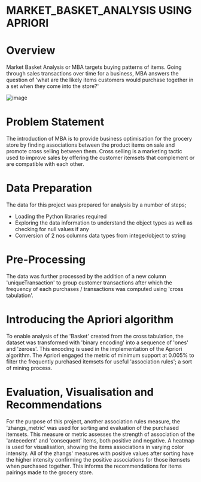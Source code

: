 # MARKET_BASKET_ANALYSIS USING APRIORI

# Overview
Market Basket Analysis or MBA targets buying patterns of items. Going through sales transactions over time for a business, MBA answers the question of 'what are the likely items customers would purchase together in a set when they come into the store?'

![image](https://github.com/Christiana286/Market_Basket_Analysis/assets/139984557/b42474d5-2500-44aa-8a88-effe83121c3c)

# Problem Statement
The introduction of MBA is to provide business optimisation for the grocery store by finding associations between the product items on sale and promote cross selling between them. Cross selling is a marketing tactic used to improve sales by offering the customer itemsets that complement or are compatible with each other.

# Data Preparation
The data for this project was prepared for analysis by a number of steps;
- Loading the Python libraries required
- Exploring the data information to understand the object types as well as checking for null values if any
- Conversion of 2 nos columns data types from integer/object to string

# Pre-Processing
The data was further processed by the addition of a new column 'uniqueTransaction' to group customer transactions after which the frequency of each purchases / transactions was computed using 'cross tabulation'.

# Introducing the Apriori algorithm
To enable analysis of the 'Basket' created from the cross tabulation, the dataset was transformed with 'binary encoding' into a sequence of 'ones' and 'zeroes'. This encoding is used in the implementation of the Apriori algorithm. The Apriori engaged the metric of minimum support at 0.005% to filter the frequently purchased itemsets for useful 'association rules'; a sort of mining process.

# Evaluation, Visualisation and Recommendations
For the purpose of this project, another association rules measure, the 'zhangs_metric' was used for sorting and evaluation of the purchased itemsets. This measure or metric assesses the strength of association of the 'antecedent' and 'consequent' items, both positive and negative.
A heatmap is used for visualisation, showing the items associations in varying color intensity. All of the zhangs' measures with positive values after sorting have the higher intensity confirming the positive associations for those itemsets when purchased together. This informs the recommendations for items pairings made to the grocery store.
